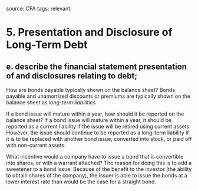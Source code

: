 source: CFA
tags: 
relevant: 

# 5. Presentation and Disclosure of Long-Term Debt

## e. describe the financial statement presentation of and disclosures relating to debt;

How are bonds payable typically shown on the balance sheet?
Bonds payable and unamortized discounts or premiums are typically shown on the balance sheet as _long-term liabilities_

If a bond issue will mature within a year, how should it be reported on the balance sheet?
If a bond issue will mature within a year, it should be reported as a current liability if the issue will be retired using current assets. However, the issue should continue to be reported as a long-term liability if it is to be replaced with another bond issue, converted into stock, or paid off with non-current assets.

What incentive would a company have to issue a bond that is convertible into shares, or with a warrant attached?
The reason for doing this is to add a sweetener to a bond issue. Because of the benefit to the investor (the ability to obtain shares of the company), the issuer is able to issue the bonds at a lower interest rate than would be the case for a straight bond.
